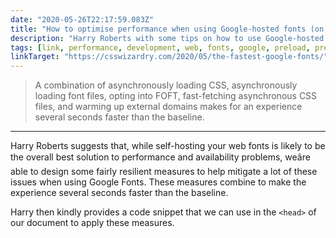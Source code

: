 ```yaml
---
date: "2020-05-26T22:17:59.083Z"
title: "How to optimise performance when using Google-hosted fonts (on CSS Wizardry)"
description: "Harry Roberts with some tips on how to use Google-hosted fonts to make the experience several seconds faster than the baseline."
tags: [link, performance, development, web, fonts, google, preload, preconnect]
linkTarget: "https://csswizardry.com/2020/05/the-fastest-google-fonts/"
---
```

> A combination of asynchronously loading CSS, asynchronously loading font files, opting into FOFT, fast-fetching asynchronous CSS files, and warming up external domains makes for an experience several seconds faster than the baseline.
---

Harry Roberts suggests that, while self-hosting your web fonts is likely to be the overall best solution to performance and availability problems, weâre able to design some fairly resilient measures to help mitigate a lot of these issues when using Google Fonts. These measures combine to make the experience several seconds faster than the baseline.

Harry then kindly provides a code snippet that we can use in the `<head>` of our document to apply these measures.